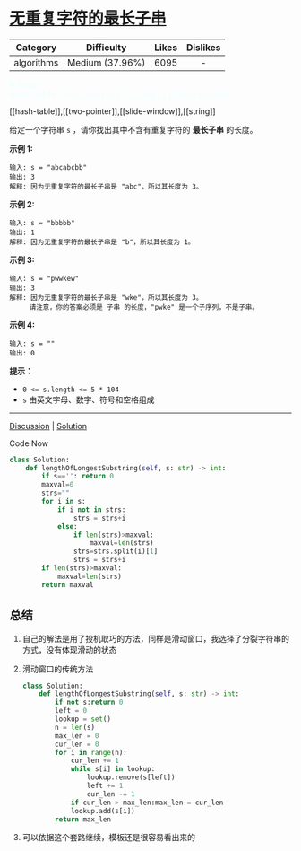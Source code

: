 # [无重复字符的最长子串](https://leetcode-cn.com/problems/longest-substring-without-repeating-characters/description/)

|  Category  |   Difficulty    | Likes | Dislikes |
| :--------: | :-------------: | :---: | :------: |
| algorithms | Medium (37.96%) | 6095  |    -     |

<details open="" style="color: rgb(238, 255, 255); font-family: -apple-system, BlinkMacSystemFont, &quot;Segoe WPC&quot;, &quot;Segoe UI&quot;, system-ui, Ubuntu, &quot;Droid Sans&quot;, sans-serif, &quot;Microsoft Yahei UI&quot;; font-size: 14px; font-style: normal; font-variant-ligatures: normal; font-variant-caps: normal; font-weight: 400; letter-spacing: normal; orphans: 2; text-align: start; text-indent: 0px; text-transform: none; white-space: normal; widows: 2; word-spacing: 0px; -webkit-text-stroke-width: 0px; text-decoration-thickness: initial; text-decoration-style: initial; text-decoration-color: initial;"><summary><strong>Tags</strong></summary><p style="margin-top: 0px; margin-bottom: 0.7em;"><a href="https://leetcode.com/tag/hash-table" title="https://leetcode.com/tag/hash-table" style="color: var(--vscode-textLink-foreground); text-decoration: none;"><code style="color: var(--vscode-textPreformat-foreground); font-family: var(--vscode-editor-font-family, &quot;SF Mono&quot;, Monaco, Menlo, Consolas, &quot;Ubuntu Mono&quot;, &quot;Liberation Mono&quot;, &quot;DejaVu Sans Mono&quot;, &quot;Courier New&quot;, monospace); font-size: 1em; line-height: 1.357em; white-space: pre-wrap;">hash-table</code></a><span>&nbsp;</span>|<span>&nbsp;</span><a href="https://leetcode.com/tag/two-pointers" title="https://leetcode.com/tag/two-pointers" style="color: var(--vscode-textLink-foreground); text-decoration: none;"><code style="color: var(--vscode-textPreformat-foreground); font-family: var(--vscode-editor-font-family, &quot;SF Mono&quot;, Monaco, Menlo, Consolas, &quot;Ubuntu Mono&quot;, &quot;Liberation Mono&quot;, &quot;DejaVu Sans Mono&quot;, &quot;Courier New&quot;, monospace); font-size: 1em; line-height: 1.357em; white-space: pre-wrap;">two-pointers</code></a><span>&nbsp;</span>|<span>&nbsp;</span><a href="https://leetcode.com/tag/string" title="https://leetcode.com/tag/string" style="color: var(--vscode-textLink-foreground); text-decoration: none;"><code style="color: var(--vscode-textPreformat-foreground); font-family: var(--vscode-editor-font-family, &quot;SF Mono&quot;, Monaco, Menlo, Consolas, &quot;Ubuntu Mono&quot;, &quot;Liberation Mono&quot;, &quot;DejaVu Sans Mono&quot;, &quot;Courier New&quot;, monospace); font-size: 1em; line-height: 1.357em; white-space: pre-wrap;">string</code></a><span>&nbsp;</span>|<span>&nbsp;</span><a href="https://leetcode.com/tag/sliding-window" title="https://leetcode.com/tag/sliding-window" style="color: var(--vscode-textLink-foreground); text-decoration: none;"><code style="color: var(--vscode-textPreformat-foreground); font-family: var(--vscode-editor-font-family, &quot;SF Mono&quot;, Monaco, Menlo, Consolas, &quot;Ubuntu Mono&quot;, &quot;Liberation Mono&quot;, &quot;DejaVu Sans Mono&quot;, &quot;Courier New&quot;, monospace); font-size: 1em; line-height: 1.357em; white-space: pre-wrap;">sliding-window</code></a></p></details>
[[hash-table]],[[two-pointer]],[[slide-window]],[[string]]

给定一个字符串 `s` ，请你找出其中不含有重复字符的 **最长子串** 的长度。

 

**示例 1:**

```
输入: s = "abcabcbb"
输出: 3 
解释: 因为无重复字符的最长子串是 "abc"，所以其长度为 3。
```

**示例 2:**

```
输入: s = "bbbbb"
输出: 1
解释: 因为无重复字符的最长子串是 "b"，所以其长度为 1。
```

**示例 3:**

```
输入: s = "pwwkew"
输出: 3
解释: 因为无重复字符的最长子串是 "wke"，所以其长度为 3。
     请注意，你的答案必须是 子串 的长度，"pwke" 是一个子序列，不是子串。
```

**示例 4:**

```
输入: s = ""
输出: 0
```

 

**提示：**

- `0 <= s.length <= 5 * 104`
- `s` 由英文字母、数字、符号和空格组成

------

[Discussion](https://leetcode-cn.com/problems/longest-substring-without-repeating-characters/comments/) | [Solution](https://leetcode-cn.com/problems/longest-substring-without-repeating-characters/solution/)

Code Now

```python
class Solution:
    def lengthOfLongestSubstring(self, s: str) -> int:
        if s=='': return 0
        maxval=0
        strs=""
        for i in s:
            if i not in strs:
                strs = strs+i 
            else:
                if len(strs)>maxval:
                    maxval=len(strs)
                strs=strs.split(i)[1]
                strs = strs+i
        if len(strs)>maxval:
            maxval=len(strs)  
        return maxval
```

## 总结

1. 自己的解法是用了投机取巧的方法，同样是滑动窗口，我选择了分裂字符串的方式，没有体现滑动的状态

2. 滑动窗口的传统方法

   ```python
   class Solution:
       def lengthOfLongestSubstring(self, s: str) -> int:
           if not s:return 0
           left = 0
           lookup = set()
           n = len(s)
           max_len = 0
           cur_len = 0
           for i in range(n):
               cur_len += 1
               while s[i] in lookup:
                   lookup.remove(s[left])
                   left += 1
                   cur_len -= 1
               if cur_len > max_len:max_len = cur_len
               lookup.add(s[i])
           return max_len
   ```

3. 可以依据这个套路继续，模板还是很容易看出来的
